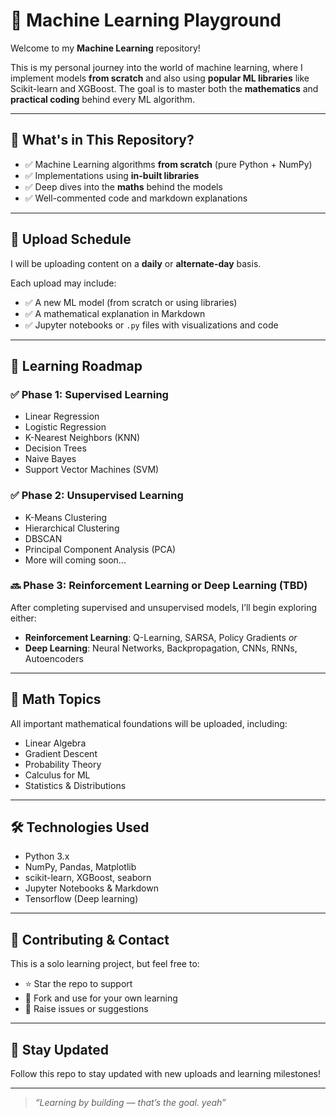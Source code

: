 # 🤖 Machine Learning Playground

Welcome to my **Machine Learning** repository!

This is my personal journey into the world of machine learning, where I implement models **from scratch** and also using **popular ML libraries** like Scikit-learn and XGBoost. The goal is to master both the **mathematics** and **practical coding** behind every ML algorithm.

---

## 🧠 What's in This Repository?

- ✅ Machine Learning algorithms **from scratch** (pure Python + NumPy)
- ✅ Implementations using **in-built libraries**
- ✅ Deep dives into the **maths** behind the models
- ✅ Well-commented code and markdown explanations

---

## 📅 Upload Schedule

I will be uploading content on a **daily** or **alternate-day** basis.

Each upload may include:
- ✅ A new ML model (from scratch or using libraries)
- ✅ A mathematical explanation in Markdown
- ✅ Jupyter notebooks or `.py` files with visualizations and code

---

## 🧭 Learning Roadmap

### ✅ Phase 1: Supervised Learning
- Linear Regression
- Logistic Regression
- K-Nearest Neighbors (KNN)
- Decision Trees
- Naive Bayes
- Support Vector Machines (SVM)

### ✅ Phase 2: Unsupervised Learning
- K-Means Clustering
- Hierarchical Clustering
- DBSCAN
- Principal Component Analysis (PCA)
- More will coming soon...

### 🔜 Phase 3: Reinforcement Learning **or** Deep Learning (TBD)
After completing supervised and unsupervised models, I’ll begin exploring either:
- **Reinforcement Learning**: Q-Learning, SARSA, Policy Gradients
  *or*
- **Deep Learning**: Neural Networks, Backpropagation, CNNs, RNNs, Autoencoders

---

## 🧮 Math Topics

All important mathematical foundations will be uploaded, including:
- Linear Algebra
- Gradient Descent
- Probability Theory
- Calculus for ML
- Statistics & Distributions

---

## 🛠️ Technologies Used

- Python 3.x
- NumPy, Pandas, Matplotlib
- scikit-learn, XGBoost, seaborn
- Jupyter Notebooks & Markdown
- Tensorflow (Deep learning)

---

## 🙌 Contributing & Contact

This is a solo learning project, but feel free to:
- ⭐ Star the repo to support
- 🍴 Fork and use for your own learning
- 🐞 Raise issues or suggestions

---

## 🔔 Stay Updated

Follow this repo to stay updated with new uploads and learning milestones!

---

> *“Learning by building — that’s the goal. yeah”*
